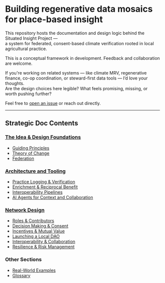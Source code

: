 # Building regenerative data mosaics for place-based insight

This repository hosts the documentation and design logic behind the Situated Insight Project —  
a system for federated, consent-based climate verification rooted in local agricultural practice.

This is a conceptual framework in development. Feedback and collaboration are welcome.

If you're working on related systems — like climate MRV, regenerative finance, co-op coordination, or steward-first data tools — I’d love your thoughts.  
Are the design choices here legible? What feels promising, missing, or worth pushing further?

Feel free to [open an issue](https://github.com/YOUR_REPO/issues) or reach out directly.

---

## Strategic Doc Contents

### [The Idea & Design Foundations](strategic-doc/idea-design-foundations.md)

- [Guiding Principles](strategic-doc/idea-design-foundations.md#guiding-principles)  
- [Theory of Change](strategic-doc/idea-design-foundations.md#theory-of-change)  
- [Federation](strategic-doc/idea-design-foundations.md#federation)

### [Architecture and Tooling](strategic-doc/architechture-tooling.md)

- [Practice Logging & Verification](strategic-doc/architecture_tooling.md#practice-logging--verification)  
- [Enrichment & Reciprocal Benefit](strategic-doc/architecture_tooling.md#enrichment--reciprocal-benefit)  
- [Interoperability Pipelines](strategic-doc/architecture_tooling.md#interoperability-pipelines)  
- [AI Agents for Context and Collaboration](strategic-doc/architecture_tooling.md#ai-agents-for-context-and-collaboration)

### [Network Design](strategic-doc/netowrk_design.md)

- [Roles & Contributors](strategic-doc/network_design.md#roles--contributors)  
- [Decision Making & Consent](strategic-doc/network_design.md#decision-making--consent)  
- [Incentives & Mutual Value](strategic-doc/network_design.md#incentives--mutual-value)  
- [Launching a Local DAO](strategic-doc/network_design.md#launching-a-local-dao)  
- [Interoperability & Collaboration](strategic-doc/network_design.md#interoperability--collaboration)  
- [Resilience & Risk Management](strategic-doc/network_design.md#resilience--risk-management)

### Other Sections

- [Real-World Examples](strategic-doc/real_world_examples.md#real-world-examples)  
- [Glossary](strategic-doc/glossary.md#glossary)
